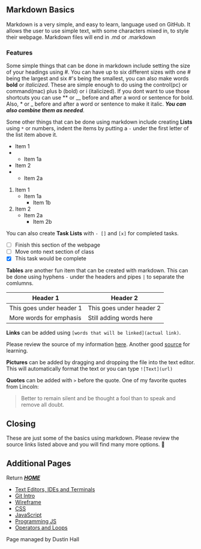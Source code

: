## Markdown Basics
Markdown is a very simple, and easy to learn, language used on GitHub. It allows the user to use simple text, with some characters mixed in, to style their webpage. Markdown files will end in .md or .markdown

### Features
Some simple things that can be done in markdown include setting the size of your headings using #. You can have up to six different sizes with one # being the largest and six #'s being the smallest, you can also make words **bold** or _italicized_. These are simple enough to do using the control(pc) or command(mac) plus b (bold) or i (italicized). If you dont want to use those shortcuts you can use ** or __ before and after a word or sentence for bold. Also, * or _ before and after a word or sentence to make it italic. **_You can also combine them as needed_**. 

Some other things that can be done using markdown include creating __Lists__ using `*` or numbers, indent the items by putting a `-` under the first letter of the list item above it. 
* Item 1
* - Item 1a 
* Item 2
* - Item 2a 

1. Item 1
   - Item 1a
     - Item 1b
2. Item 2
   - Item 2a
     - Item 2b

You can also create __Task Lists__ with `- []` and `[x]`  for completed tasks.

- [ ]  Finish this section of the webpage
- [ ]  Move onto next section of class
- [x]  This task would be complete 

__Tables__ are another fun item that can be created with markdown. This can be done using hyphens `-` under the headers and pipes `|` to separate the comlumns.  

Header 1 | Header 2
-------- | --------
This goes under header 1 | This goes under header 2
More words for emphasis | Still adding words here

__Links__ can be added using `[words that will be linked](actual link)`.

Please review the source of my information [here](https://guides.github.com/features/mastering-markdown/). Another good [source](https://docs.github.com/en/github/writing-on-github/getting-started-with-writing-and-formatting-on-github/basic-writing-and-formatting-syntax) for learning.

__Pictures__ can be added by dragging and dropping the file into the text editor. This will automatically format the text or you can type `![Text](url)`

__Quotes__ can be added with `>` before the quote. One of my favorite quotes from Lincoln:
> Better to remain silent and be thought a fool than to speak and remove all doubt.

## Closing

These are just some of the basics using markdown. Please review the source links listed above and you will find many more options. 🙂

## Additional Pages 
Return [**_HOME_**](https://DustinHall.github.io/reading-notes)
* [Text Editors, IDEs and Terminals](https://dustinhall.github.io/reading-notes/text-editor)
* [Git Intro](https://dustinhall.github.io/reading-notes/git-intro)
* [Wireframe](https://dustinhall.github.io/reading-notes/wireframe-html)
* [CSS](https://dustinhall.github.io/reading-notes/css)
* [JavaScript](https://dustinhall.github.io/reading-notes/javascript)
* [Programming JS](https://dustinhall.github.io/reading-notes/programming-with-javascript)
* [Operators and Loops](http://dustinhall.github.io/reading-notes/operators-loops)

<footer>
    <p> Page managed by Dustin Hall </p> 
</footer>